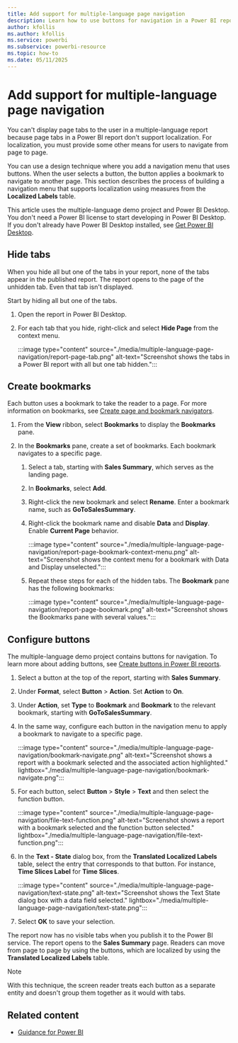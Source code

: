 ```yaml
---
title: Add support for multiple-language page navigation
description: Learn how to use buttons for navigation in a Power BI report without tabs. Translations Builder supports localization for button text.
author: kfollis   
ms.author: kfollis
ms.service: powerbi
ms.subservice: powerbi-resource
ms.topic: how-to
ms.date: 05/11/2025
---
```

# Add support for multiple-language page navigation

You can't display page tabs to the user in a multiple-language report because page tabs in a Power BI report don't support localization. For localization, you must provide some other means for users to navigate from page to page.

You can use a design technique where you add a navigation menu that uses buttons. When the user selects a button, the button applies a bookmark to navigate to another page. This section describes the process of building a navigation menu that supports localization using measures from the **Localized Labels** table.

This article uses the multiple-language demo project and Power BI Desktop. You don't need a Power BI license to start developing in Power BI Desktop. If you don't already have Power BI Desktop installed, see [Get Power BI Desktop](../fundamentals/desktop-get-the-desktop.md).

## Hide tabs

When you hide all but one of the tabs in your report, none of the tabs appear in the published report. The report opens to the page of the unhidden tab. Even that tab isn't displayed.

Start by hiding all but one of the tabs.

1. Open the report in Power BI Desktop.

1. For each tab that you hide, right-click and select **Hide Page** from the context menu.

   :::image type="content" source="./media/multiple-language-page-navigation/report-page-tab.png" alt-text="Screenshot shows the tabs in a Power BI report with all but one tab hidden.":::

## Create bookmarks

Each button uses a bookmark to take the reader to a page. For more information on bookmarks, see [Create page and bookmark navigators](../create-reports/button-navigators.md).

1. From the **View** ribbon, select **Bookmarks** to display the **Bookmarks** pane.

1. In the **Bookmarks** pane, create a set of bookmarks. Each bookmark navigates to a specific page.

   1. Select a tab, starting with **Sales Summary**, which serves as the landing page.
   1. In **Bookmarks**, select **Add**.
   1. Right-click the new bookmark and select **Rename**. Enter a bookmark name, such as **GoToSalesSummary**.
   1. Right-click the bookmark name and disable **Data** and **Display**. Enable **Current Page** behavior.

      :::image type="content" source="./media/multiple-language-page-navigation/report-page-bookmark-context-menu.png" alt-text="Screenshot shows the context menu for a bookmark with Data and Display unselected.":::

   1. Repeat these steps for each of the hidden tabs. The **Bookmark** pane has the following bookmarks:

      :::image type="content" source="./media/multiple-language-page-navigation/report-page-bookmark.png" alt-text="Screenshot shows the Bookmarks pane with several values.":::

## Configure buttons

The multiple-language demo project contains buttons for navigation. To learn more about adding buttons, see [Create buttons in Power BI reports](../create-reports/desktop-buttons.md).

1. Select a button at the top of the report, starting with **Sales Summary**.
1. Under **Format**, select **Button** > **Action**. Set **Action** to **On**.
1. Under **Action**, set **Type** to **Bookmark** and **Bookmark** to the relevant bookmark, starting with **GoToSalesSummary**.
1. In the same way, configure each button in the navigation menu to apply a bookmark to navigate to a specific page.

   :::image type="content" source="./media/multiple-language-page-navigation/bookmark-navigate.png" alt-text="Screenshot shows a report with a bookmark selected and the associated action highlighted." lightbox="./media/multiple-language-page-navigation/bookmark-navigate.png":::

1. For each button, select **Button** > **Style** > **Text** and then select the function button.

   :::image type="content" source="./media/multiple-language-page-navigation/file-text-function.png" alt-text="Screenshot shows a report with a bookmark selected and the function button selected." lightbox="./media/multiple-language-page-navigation/file-text-function.png":::

1. In the **Text - State** dialog box, from the **Translated Localized Labels** table, select the entry that corresponds to that button. For instance, **Time Slices Label** for **Time Slices**.

   :::image type="content" source="./media/multiple-language-page-navigation/text-state.png" alt-text="Screenshot shows the Text State dialog box with a data field selected." lightbox="./media/multiple-language-page-navigation/text-state.png":::

1. Select **OK** to save your selection.

The report now has no visible tabs when you publish it to the Power BI service. The report opens to the **Sales Summary** page. Readers can move from page to page by using the buttons, which are localized by using the **Translated Localized Labels** table.

> [!NOTE]
> With this technique, the screen reader treats each button as a separate entity and doesn't group them together as it would with tabs.

## Related content

- [Guidance for Power BI](overview.md)
